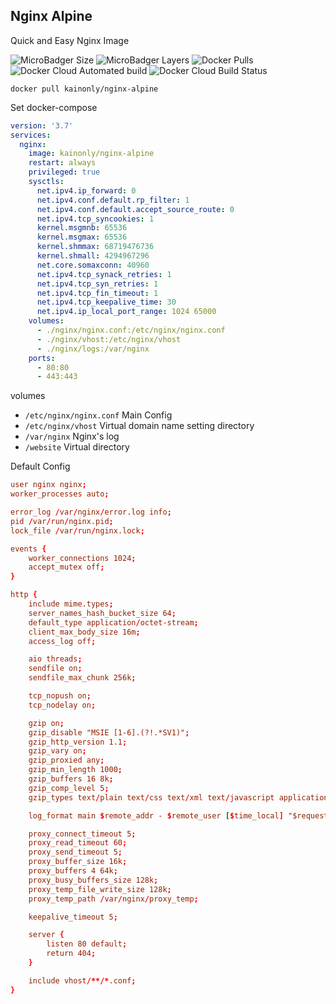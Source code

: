 ## Nginx Alpine

Quick and Easy Nginx Image

![MicroBadger Size](https://img.shields.io/microbadger/image-size/kainonly/nginx-alpine.svg?style=flat-square)
![MicroBadger Layers](https://img.shields.io/microbadger/layers/kainonly/nginx-alpine.svg?style=flat-square)
![Docker Pulls](https://img.shields.io/docker/pulls/kainonly/nginx-alpine.svg?style=flat-square)
![Docker Cloud Automated build](https://img.shields.io/docker/cloud/automated/kainonly/nginx-alpine.svg?style=flat-square)
![Docker Cloud Build Status](https://img.shields.io/docker/cloud/build/kainonly/nginx-alpine.svg?style=flat-square)

```shell
docker pull kainonly/nginx-alpine
```

Set docker-compose

```yaml
version: '3.7'
services:
  nginx:
    image: kainonly/nginx-alpine
    restart: always
    privileged: true
    sysctls:
      net.ipv4.ip_forward: 0
      net.ipv4.conf.default.rp_filter: 1
      net.ipv4.conf.default.accept_source_route: 0
      net.ipv4.tcp_syncookies: 1
      kernel.msgmnb: 65536
      kernel.msgmax: 65536
      kernel.shmmax: 68719476736
      kernel.shmall: 4294967296
      net.core.somaxconn: 40960
      net.ipv4.tcp_synack_retries: 1
      net.ipv4.tcp_syn_retries: 1
      net.ipv4.tcp_fin_timeout: 1
      net.ipv4.tcp_keepalive_time: 30
      net.ipv4.ip_local_port_range: 1024 65000
    volumes:
      - ./nginx/nginx.conf:/etc/nginx/nginx.conf
      - ./nginx/vhost:/etc/nginx/vhost
      - ./nginx/logs:/var/nginx
    ports:
      - 80:80
      - 443:443
```

volumes

- `/etc/nginx/nginx.conf` Main Config
- `/etc/nginx/vhost` Virtual domain name setting directory
- `/var/nginx` Nginx's log
- `/website` Virtual directory

Default Config

```conf
user nginx nginx;
worker_processes auto;

error_log /var/nginx/error.log info;
pid /var/run/nginx.pid;
lock_file /var/run/nginx.lock;

events {
    worker_connections 1024; 
    accept_mutex off;
}

http {
    include mime.types;
    server_names_hash_bucket_size 64;
    default_type application/octet-stream;
    client_max_body_size 16m;
    access_log off; 

    aio threads;
    sendfile on; 
    sendfile_max_chunk 256k;

    tcp_nopush on;
    tcp_nodelay on;

    gzip on; 
    gzip_disable "MSIE [1-6].(?!.*SV1)";
    gzip_http_version 1.1;
    gzip_vary on;
    gzip_proxied any;
    gzip_min_length 1000;
    gzip_buffers 16 8k;
    gzip_comp_level 5;
    gzip_types text/plain text/css text/xml text/javascript application/json application/x-javascript application/xml application/xml+rss;

    log_format main $remote_addr - $remote_user [$time_local] "$request"  $status $body_bytes_sent "$http_referer"  "$http_user_agent" "$http_x_forwarded_for";

    proxy_connect_timeout 5;
    proxy_read_timeout 60;
    proxy_send_timeout 5;
    proxy_buffer_size 16k;
    proxy_buffers 4 64k;
    proxy_busy_buffers_size 128k;
    proxy_temp_file_write_size 128k;
    proxy_temp_path /var/nginx/proxy_temp;

    keepalive_timeout 5;

    server {
        listen 80 default;
        return 404;
    }

    include vhost/**/*.conf;
}
```
